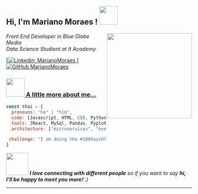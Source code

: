 <h2> Hi, I'm Mariano Moraes ! <img src="https://media.giphy.com/media/mGcNjsfWAjY5AEZNw6/giphy.gif" width="50"></h2>
<img align='right' src="https://media.giphy.com/media/ieyl9zmCjO4b4t6qoY/giphy.gif" width="230">
<p><em>Front End Developer in Blue Globe Media </br> Data Science Studient at It Academy <a href="https://"></em></p>

[![Linkedin: MarianoMoraes](https://www.linkedin.com/in/mariano-moraes/)
[![GitHub MarianoMoraes](https://github.com/MarianoMoraes)


### <img src="https://media.giphy.com/media/VgCDAzcKvsR6OM0uWg/giphy.gif" width="50"> A little more about me...  

```javascript
const thai = {
  pronouns: "he" | "him",
  code: [Javascript, HTML, CSS, Python],
  tools: [React, MySql, Pandas, Pyplot, Sklearn],
  architecture: ["microservices", "event-driven", "design system pattern"],

 challenge: "I am doing the #100DaysOfCode challenge focused on react and typescript"
}
```

<img src="https://media.giphy.com/media/LnQjpWaON8nhr21vNW/giphy.gif" width="60"> <em><b>I love connecting with different people</b> so if you want to say <b>hi, I'll be happy to meet you more!</b> :)</em>

---

